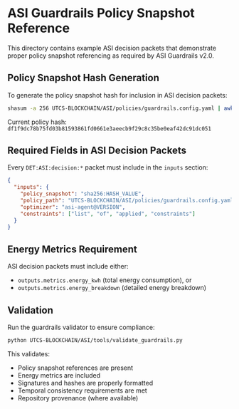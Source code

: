 # ASI Guardrails Policy Snapshot Reference

This directory contains example ASI decision packets that demonstrate proper policy snapshot referencing as required by ASI Guardrails v2.0.

## Policy Snapshot Hash Generation

To generate the policy snapshot hash for inclusion in ASI decision packets:

```bash
shasum -a 256 UTCS-BLOCKCHAIN/ASI/policies/guardrails.config.yaml | awk '{print $1}'
```

Current policy hash: `df1f9dc78b75fd03b81593861fd0661e3aeecb9f29c8c35be0eaf42dc91dc051`

## Required Fields in ASI Decision Packets

Every `DET:ASI:decision:*` packet must include in the `inputs` section:

```json
{
  "inputs": {
    "policy_snapshot": "sha256:HASH_VALUE",
    "policy_path": "UTCS-BLOCKCHAIN/ASI/policies/guardrails.config.yaml",
    "optimizer": "asi-agent@VERSION",
    "constraints": ["list", "of", "applied", "constraints"]
  }
}
```

## Energy Metrics Requirement

ASI decision packets must include either:
- `outputs.metrics.energy_kwh` (total energy consumption), or  
- `outputs.metrics.energy_breakdown` (detailed energy breakdown)

## Validation

Run the guardrails validator to ensure compliance:

```bash
python UTCS-BLOCKCHAIN/ASI/tools/validate_guardrails.py
```

This validates:
- Policy snapshot references are present
- Energy metrics are included
- Signatures and hashes are properly formatted
- Temporal consistency requirements are met
- Repository provenance (where available)
